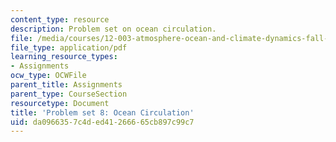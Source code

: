 ```yaml
---
content_type: resource
description: Problem set on ocean circulation.
file: /media/courses/12-003-atmosphere-ocean-and-climate-dynamics-fall-2008/da0966357c4ded41266665cb897c99c7_homework8.pdf
file_type: application/pdf
learning_resource_types:
- Assignments
ocw_type: OCWFile
parent_title: Assignments
parent_type: CourseSection
resourcetype: Document
title: 'Problem set 8: Ocean Circulation'
uid: da096635-7c4d-ed41-2666-65cb897c99c7
---
```

